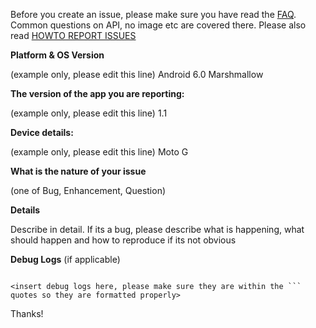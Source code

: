 Before you create an issue, please make sure you have read the [FAQ](https://github.com/pliablepixels/zmNinja/wiki/FAQ). Common questions on API, no image etc are covered there. Please also read [HOWTO REPORT ISSUES](https://github.com/pliablepixels/zmNinja/wiki/FAQ#how-to-report-errors)



**Platform & OS Version**

(example only, please edit this line) Android 6.0 Marshmallow

**The version of the app you are reporting:**

(example only, please edit this line) 1.1

**Device details:**

(example only, please edit this line) Moto G

**What is the nature of your issue**

(one of Bug, Enhancement, Question)

**Details**

Describe in detail. If its a bug, please describe what is happening, what should happen and how to reproduce if its not obvious

**Debug Logs** (if applicable)
```

<insert debug logs here, please make sure they are within the ``` quotes so they are formatted properly>

```

Thanks!
